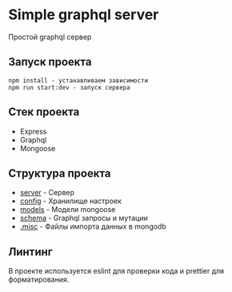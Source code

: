 # Simple graphql server
Простой graphql сервер

## Запуск проекта

```
npm install - устанавливаем зависимости
npm run start:dev - запуск сервера
```

## Стек проекта

- Express
- Graphql
- Mongoose

## Структура проекта
* [server](server) - Сервер
* [config](config) - Хранилище настроек
* [models](models) - Модели mongoose
* [schema](schema) - Graphql запросы и мутации
* [.misc](.misc) - Файлы импорта данных в mongodb


## Линтинг

В проекте используется eslint для проверки кода и prettier для форматирования.
